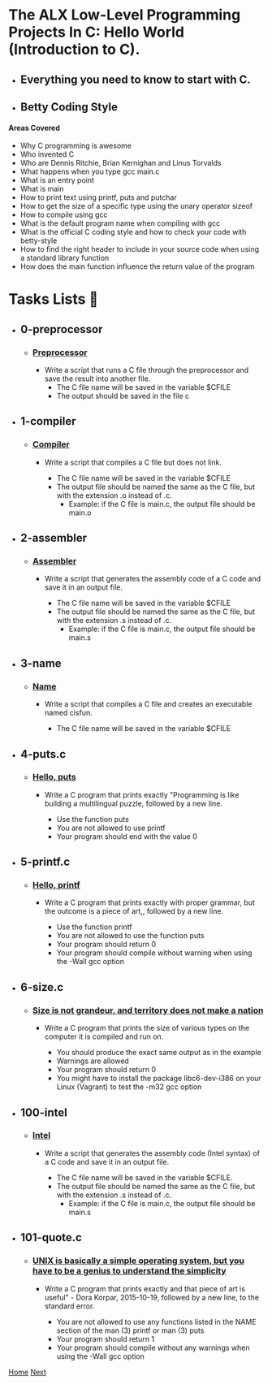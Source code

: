 # The ALX Low-Level Programming Projects In C: Hello World (Introduction to C).
* ## Everything you need to know to start with C.
* ## Betty Coding Style
#### Areas Covered
* Why C programming is awesome
* Who invented C
* Who are Dennis Ritchie, Brian Kernighan and Linus Torvalds
* What happens when you type gcc main.c
* What is an entry point
* What is main
* How to print text using printf, puts and putchar
* How to get the size of a specific type using the unary operator sizeof
* How to compile using gcc
* What is the default program name when compiling with gcc
* What is the official C coding style and how to check your code with betty-style
* How to find the right header to include in your source code when using a standard library function
* How does the main function influence the return value of the program

# Tasks Lists :page_with_curl:
* ## 0-preprocessor
    * ### [Preprocessor](./0-preprocessor)
        * Write a script that runs a C file through the preprocessor and save the result into another file.
            * The C file name will be saved in the variable $CFILE
            * The output should be saved in the file c
* ## 1-compiler
    * ### [Compiler](./1-compiler)
        * Write a script that compiles a C file but does not link.

            * The C file name will be saved in the variable $CFILE
            * The output file should be named the same as the C file, but with the extension .o instead of .c.
                * Example: if the C file is main.c, the output file should be main.o
* ## 2-assembler
    * ### [Assembler](./2-assembler)
        * Write a script that generates the assembly code of a C code and save it in an output file.

            * The C file name will be saved in the variable $CFILE
            * The output file should be named the same as the C file, but with the extension .s instead of .c.
                * Example: if the C file is main.c, the output file should be main.s
* ## 3-name
    * ### [Name](./3-name)
        * Write a script that compiles a C file and creates an executable named cisfun.

            * The C file name will be saved in the variable $CFILE
* ## 4-puts.c
    * ### [Hello, puts](./4-puts.c)
        * Write a C program that prints exactly "Programming is like building a multilingual puzzle, followed by a new line.

            * Use the function puts
            * You are not allowed to use printf
            * Your program should end with the value 0
* ## 5-printf.c
    * ### [Hello, printf](./5-printf.c)
        * Write a C program that prints exactly with proper grammar, but the outcome is a piece of art,, followed by a new line.

            * Use the function printf
            * You are not allowed to use the function puts
            * Your program should return 0
            * Your program should compile without warning when using the -Wall gcc option
* ## 6-size.c
    * ### [Size is not grandeur, and territory does not make a nation](./6-size.c)
        * Write a C program that prints the size of various types on the computer it is compiled and run on.

            * You should produce the exact same output as in the example
            * Warnings are allowed
            * Your program should return 0
            * You might have to install the package libc6-dev-i386 on your Linux (Vagrant) to test the -m32 gcc option
* ## 100-intel
    * ### [Intel](./100-intel)
        * Write a script that generates the assembly code (Intel syntax) of a C code and save it in an output file.

            * The C file name will be saved in the variable $CFILE.
            * The output file should be named the same as the C file, but with the extension .s instead of .c.
                * Example: if the C file is main.c, the output file should be main.s
* ## 101-quote.c
    * ### [UNIX is basically a simple operating system, but you have to be a genius to understand the simplicity](./101-quote.c)
        * Write a C program that prints exactly and that piece of art is useful" - Dora Korpar, 2015-10-19, followed by a new line, to the standard error.

            * You are not allowed to use any functions listed in the NAME section of the man (3) printf or man (3) puts
            * Your program should return 1
            * Your program should compile without any warnings when using the -Wall gcc option

[Home](/../../)
[Next](../0x01-variables_if_else_while/)
